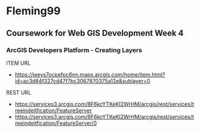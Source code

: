 # Fleming99
## Coursework for Web GIS Development Week 4

### ArcGIS Developers Platform - Creating Layers

ITEM URL
* https://jeeys7ocpefpc6nn.maps.arcgis.com/home/item.html?id=ac3d84f327cd47f7bc3067870375a12e&sublayer=0

REST URL
* https://services3.arcgis.com/8F6kcYTKeKI2WrHM/arcgis/rest/services/treeindeitfication/FeatureServer
* https://services3.arcgis.com/8F6kcYTKeKI2WrHM/arcgis/rest/services/treeindeitfication/FeatureServer/0





